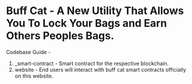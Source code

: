 # Buff Cat - A New Utility That Allows You To Lock Your Bags and Earn Others Peoples Bags.

Codebase Guide -
1. _smart-contract - Smart contract for the respective blockchain.
2. website - End users will interact with buff cat smart contracts officially on this website.
